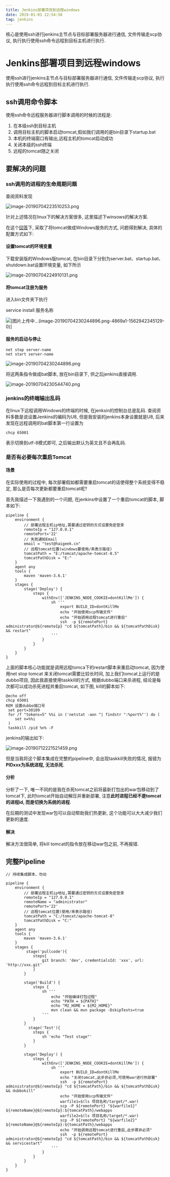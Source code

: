 ```yaml
---
title: Jenkins部署项目到远程windows
date: 2019-01-01 22:54:58
tag: jenkins
---
```


核心是使用ssh进行jenkins主节点与目标部署服务器进行通信, 文件传输走scp协议, 执行执行使用ssh命令远程到目标主机进行执行.
<!--more-->

# Jenkins部署项目到远程windows

使用ssh进行jenkins主节点与目标部署服务器进行通信, 文件传输走scp协议, 执行执行使用ssh命令远程到目标主机进行执行.

## ssh调用命令脚本

使用ssh命令远程服务器进行脚本调用的时候的流程是:

1. 在本级ssh到目标主机
2. 调用目标主机的脚本启动tomcat,假如我们调用的是bin目录下startup.bat
3. 本机的终端窗口有输出,远程主机的tomcat启动成功
4. 关闭本级的ssh终端
5. 远程的tomcat随之关闭

## 要解决的问题

### **ssh调用的进程的生命周期问题**

查阅资料发现

![image-20190704223510253.png](https://s2.loli.net/2022/12/24/RSt43Z2rHJxyqBL.png)

针对上述情况在linux下的解决方案很多, 这里描述下winsows的解决方案.

在这个[回答](https://stackoverflow.com/questions/3382082/whats-the-nohup-on-windows)下, 采取了将tomcat做成Windows服务的方式, 问题得到解决, 具体的配置方式如下:

#### 设置tomcat的环境变量

下载安装版的Windows版tomcat, 在bin目录下分别为server.bat、startup.bat、shutdown.bat设置环境变量, 如下所示

![image-20190704224910131.png](https://s2.loli.net/2022/12/24/zDkqpmhANiVUSwv.png)

#### 将tomcat注册为服务

进入bin文件夹下执行

service install 服务名称

![[图片上传中...(image-20190704230244896.png-4869a1-1562942345129-0)]
](https://s2.loli.net/2022/12/24/1U8BFIoHsxwm4Xi.png)

#### 服务的启动与停止

```
net stop server-name
net start server-name
```

![image-20190704230244896.png](https://s2.loli.net/2022/12/24/uXMvU1ZebLsGHoc.png)

将这两条指令做成bat脚本, 放在bin目录下, 供之后jenkins直接调用.

![image-20190704230544740.png](https://s2.loli.net/2022/12/24/EfkJxQhyedWLj1H.png)

### jenkins的终端输出乱码

在linux下远程调用Windows的终端的时候, 在jenksin的控制台总是乱码. 查阅资料多数是说设置Jenkins的编码为U8, 但是我安装的jenkins本身设置就是U8, 后来发现在远程调用的bat脚本第一行设置为

```
chcp 65001
```

表示切换到utf-8模式即可, 之后输出默认为英文且不会再乱码.

### 是否有必要每次重启Tomcat

#### 场景

在实际使用的过程中, 每次部署假如都需要重启tomcat的话使得整个系统变得不稳定, 那么是否每次更新都要重启tomcat呢?

首先我描述一下我遇到的一个问题, 在jenkins中设置了一个重启tomcat的脚本, 脚本如下:

```
pipeline {
    environment {
        // 部署远程主机ip地址,需要通过密钥的方式设置免密登录
        remoteIp = "127.0.0.1"
        remotePort='22'
        // 失败通知Email
        email = "test@haigeek.cn"
        // 远程tomcat位置(windows要使用/来表示路径)
        tomcatPath = "E:/tomcat/apache-tomcat-8.5"
        tomcatPathDisk = "E:"
    }
    agent any
    tools {
        maven 'maven-3.6.1'
    }
    stages {
        stage('Deploy') {
            steps {
                withEnv(['JENKINS_NODE_COOKIE=dontKillMe']) {
                    sh '''
                        export BUILD_ID=dontKillMe
                        echo "开始使用scp传输文件"
                        echo "开始调用远程tomcat进行重启"
                        ssh  -p ${remotePort} administrator@${remoteIp} "cd ${tomcatPath}/bin && ${tomcatPathDisk} && restart"
                    '''
                }
            }
        }
    }
}
```

上面的脚本核心功能就是调用远程tomca下的restart脚本来重启动tomcat, 因为使用net stop tomcat 来关闭tomcat需要比较长时间, 加上我们tomcat上运行的是dubbo项目, 因此我直接使用taskkill的方式, 根据dubbo端口来杀进程, 结论是每次都可以成功杀死进程并重启tomcat, 如下图, kill的脚本如下:

```
@echo off
chcp 65001
REM 设置dubbo端口号
 set port=30109
 for /f "tokens=5" %%i in ('netstat -aon ^| findstr ":%port%"') do (
    set n=%%i
 )
 taskkill /pid %n% -F
```

jenkins的输出如下:

![image-20190712221521459.png](https://s2.loli.net/2022/12/24/hznKDZfcUkq1bwS.png)

但是当我将这个脚本集成在完整的pipeline中, 会出现taskkill失败的情况, 报错为**PIDxxx为系统进程, 无法杀死**.

#### 分析

分析了一下, 唯一不同的是我在杀死tomcat之前将最新打包出的war包移动到了tomcat下, 此时tomcat开始自动解压并重新部署, 注意**此时进程已经不是tomcat的进程id, 而是切换为系统的进程**.

在后期的测试中发现war包可以自动帮助我们热更新, 这个功能可以大大减少我们更新的速度.

#### 解决

解决方法很简单, 将kill tomcat的指令放在移动war包之前, 不再报错.

## 完整Pipeline

```
// 持续集成脚本，勿动

pipeline {
    environment {
        // 部署远程主机ip地址,需要通过密钥的方式设置免密登录
        remoteIp = "127.0.0.1"
        remoteName = "administrator"
        remotePort='22'
        // 远程tomcat位置(使用/来表示路径)
        tomcatPath = "C:/tomcat/apache-tomcat-8"
        tomcatPathDisk = "C:"
    }
    agent any
    tools {
        maven 'maven-3.6.1'
    }
    stages {
         stage('pullcode'){
            steps{
                git branch: 'dev', credentialsId: 'xxx', url: 'http://xxx.git'
            }
        }

        stage('Build') {
            steps {
                sh '''
                    echo "开始编译打包过程"
                    echo "PATH = ${PATH}"
                    echo "M2_HOME = ${M2_HOME}"
                    mvn clean && mvn package -DskipTests=true
                '''
            }
        }
          stage('Test'){
            steps {
                sh 'echo "Test stage"'
            }
        }

        stage('Deploy') {
            steps {
                withEnv(['JENKINS_NODE_COOKIE=dontKillMe']) {
                    sh '''
                        export BUILD_ID=dontKillMe
                        echo "关闭tomcat,此步非必须,可使用war进行热部署"
                        ssh  -p ${remotePort} administrator@${remoteIp} "cd ${tomcatPath}/bin && ${tomcatPathDisk} && dubbokill"
                        echo "开始使用scp传输文件"
                        warfile1=$(ls 项目名称/target/*.war)
                        scp -P ${remotePort} "${warfile1}"  ${remoteName}@${remoteIp}:${tomcatPath}/webapps
                        warfile2=$(ls 项目名称/target/*.war)
                        scp -P ${remotePort} "${warfile2}"  ${remoteName}@${remoteIp}:${tomcatPath}/webapps
                        echo "开始调用远程tomcat进行重启,此步骤非必须"
                        ssh  -p ${remotePort} administrator@${remoteIp} "cd ${tomcatPath}/bin && ${tomcatPathDisk} && servicestart"
                    '''
                }
            }
        }
    }
}
```
